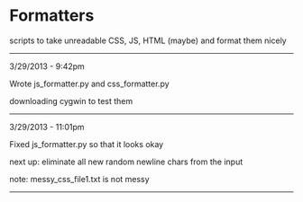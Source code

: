 Formatters
==========

scripts to take unreadable CSS, JS, HTML (maybe) and format them nicely

-------------

3/29/2013 - 9:42pm

Wrote js_formatter.py and css_formatter.py

downloading cygwin to test them

-------------

3/29/2013 - 11:01pm

Fixed js_formatter.py so that it looks okay

next up: eliminate all new random newline chars from the input

note: messy_css_file1.txt is not messy

-------------
